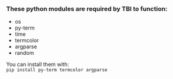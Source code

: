 ### These python modules are required by TBI to function:
* os
* py-term
* time
* termcolor
* argparse
* random
  
You can install them with:  
`pip install py-term termcolor argparse`

